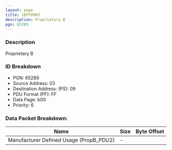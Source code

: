 ```yaml
---
layout: page
title: 18FF0903
description: Proprietary B
pgn: 65289
---
```


### Description

Proprietary B

### ID Breakdown
* PGN: 65289
* Source Address: 03
* Destination Address: (PS): 09
* PDU Format (PF): FF
* Data Page: b00
* Priority: 6
### Data Packet Breakdown:

| Name | Size | Byte Offset |
| ---- | ---- | ----------- |
| Manufacturer Defined Usage (PropB_PDU2) | - |  |
